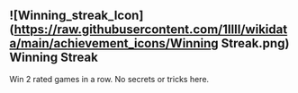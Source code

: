 ## ![Winning_streak_Icon](https://raw.githubusercontent.com/1IlIl/wikidata/main/achievement_icons/Winning Streak.png) Winning Streak


Win 2 rated games in a row. No secrets or tricks here.

